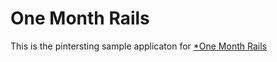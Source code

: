 # One Month Rails
This is the pintersting sample applicaton for 
[*One Month Rails](http://onemonth.com)